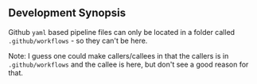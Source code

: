 ## Development Synopsis ## 
Github `yaml` based pipeline files can only be located in a folder called 
`.github/workflows` - so they can't be here.

Note:
I guess one could make callers/callees in that the callers
is in `.github/workflows` and the callee is here, but don't see
a good reason for that.